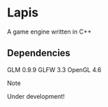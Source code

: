 # Lapis
 A game engine written in C++

 ## Dependencies
 GLM 0.9.9
 GLFW 3.3
 OpenGL 4.6

> [!NOTE]
> Under development!